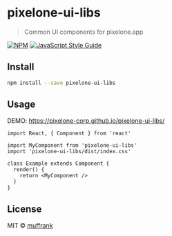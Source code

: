 # pixelone-ui-libs

> Common UI components for pixelone.app

[![NPM](https://img.shields.io/npm/v/pixelone-ui-libs.svg)](https://www.npmjs.com/package/pixelone-ui-libs) [![JavaScript Style Guide](https://img.shields.io/badge/code_style-standard-brightgreen.svg)](https://standardjs.com)

## Install

```bash
npm install --save pixelone-ui-libs
```

## Usage

DEMO: https://pixelone-corp.github.io/pixelone-ui-libs/

```tsx
import React, { Component } from 'react'

import MyComponent from 'pixelone-ui-libs'
import 'pixelone-ui-libs/dist/index.css'

class Example extends Component {
  render() {
    return <MyComponent />
  }
}
```

## License

MIT © [muffrank](https://github.com/muffrank)
